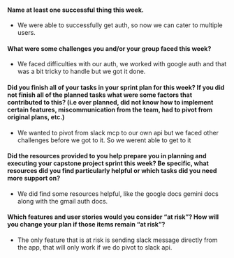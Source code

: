 #### Name at least one successful thing this week.
* We were able to successfully get auth, so now we can cater to multiple users.
#### What were some challenges you and/or your group faced this week?
- We faced difficulties with our auth, we worked with google auth and that was a bit tricky to handle but we got it done.
#### Did you finish all of your tasks in your sprint plan for this week? If you did not finish all of the planned tasks what were some factors that contributed to this? (i.e over planned, did not know how to implement certain features, miscommunication from the team, had to pivot from original plans, etc.)
- We wanted to pivot from slack mcp to our own api but we faced other challenges before we got to it. So we werent able to get to it 
#### Did the resources provided to you help prepare you in planning and executing your capstone project sprint this week? Be specific, what resources did you find particularly helpful or which tasks did you need more support on?
- We did find some resources helpful, like the google docs gemini docs along with the gmail auth docs.
#### Which features and user stories would you consider “at risk”? How will you change your plan if those items remain “at risk”?
- The only feature that is at risk is sending slack message directly from the app, that will only work if we do pivot to slack api.
